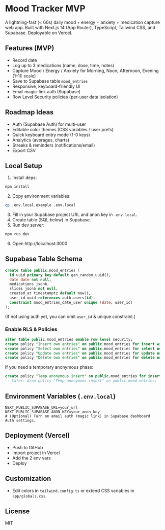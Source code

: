 # Mood Tracker MVP

A lightning-fast (< 60s) daily mood + energy + anxiety + medication capture web app. Built with Next.js 14 (App Router), TypeScript, Tailwind CSS, and Supabase. Deployable on Vercel.

## Features (MVP)
- Record date
- Log up to 3 medications (name, dose, time, notes)
- Capture Mood / Energy / Anxiety for Morning, Noon, Afternoon, Evening (1–10 scale)
- Save to Supabase table `mood_entries`
- Responsive, keyboard-friendly UI
- Email magic-link auth (Supabase)
- Row Level Security policies (per-user data isolation)

## Roadmap Ideas
- Auth (Supabase Auth) for multi-user
- Editable color themes (CSS variables / user prefs)
- Quick keyboard entry mode (1-0 keys)
- Analytics (averages, charts)
- Streaks & reminders (notifications/email)
- Export CSV

## Local Setup
1. Install deps:
```bash
npm install
```
2. Copy environment variables:
```bash
cp .env.local.example .env.local
```
3. Fill in your Supabase project URL and anon key in `.env.local`.
4. Create table (SQL below) in Supabase.
5. Run dev server:
```bash
npm run dev
```
6. Open http://localhost:3000

## Supabase Table Schema
```sql
create table public.mood_entries (
  id uuid primary key default gen_random_uuid(),
  date date not null,
  medications jsonb,
  slices jsonb not null,
  created_at timestamptz default now(),
  user_id uuid references auth.users(id),
  constraint mood_entries_date_user unique (date, user_id)
);
```
(If not using auth yet, you can omit `user_id` & unique constraint.)

### Enable RLS & Policies
```sql
alter table public.mood_entries enable row level security;
create policy "Insert own entries" on public.mood_entries for insert with check (auth.uid() = user_id);
create policy "Select own entries" on public.mood_entries for select using (auth.uid() = user_id);
create policy "Update own entries" on public.mood_entries for update using (auth.uid() = user_id) with check (auth.uid() = user_id);
create policy "Delete own entries" on public.mood_entries for delete using (auth.uid() = user_id);
```

If you need a temporary anonymous phase:
```sql
create policy "Temp anonymous insert" on public.mood_entries for insert with check (true);
-- Later: drop policy "Temp anonymous insert" on public.mood_entries;
```

## Environment Variables (`.env.local`)
```
NEXT_PUBLIC_SUPABASE_URL=your_url
NEXT_PUBLIC_SUPABASE_ANON_KEY=your_anon_key
# (Optional) Turn on email auth (magic link) in Supabase dashboard Auth settings.
```

## Deployment (Vercel)
- Push to GitHub
- Import project in Vercel
- Add the 2 env vars
- Deploy

## Customization
- Edit colors in `tailwind.config.ts` or extend CSS variables in `app/globals.css`.

## License
MIT
